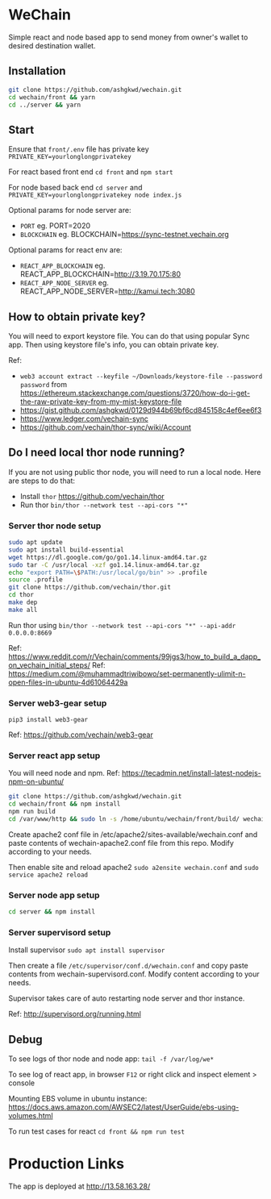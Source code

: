 # WeChain

Simple react and node based app to send money from owner's wallet to desired destination wallet.

## Installation

```sh
git clone https://github.com/ashgkwd/wechain.git
cd wechain/front && yarn
cd ../server && yarn
```

## Start

Ensure that `front/.env` file has private key `PRIVATE_KEY=yourlonglongprivatekey`

For react based front end `cd front` and `npm start`

For node based back end `cd server` and
`PRIVATE_KEY=yourlonglongprivatekey node index.js`

Optional params for node server are:

- `PORT` eg. PORT=2020
- `BLOCKCHAIN` eg. BLOCKCHAIN=https://sync-testnet.vechain.org

Optional params for react env are:

- `REACT_APP_BLOCKCHAIN` eg. REACT_APP_BLOCKCHAIN=http://3.19.70.175:80
- `REACT_APP_NODE_SERVER` eg. REACT_APP_NODE_SERVER=http://kamui.tech:3080

## How to obtain private key?

You will need to export keystore file. You can do that using popular Sync app. Then using keystore file's info, you can obtain private key.

Ref:

- `web3 account extract --keyfile ~/Downloads/keystore-file --password password` from https://ethereum.stackexchange.com/questions/3720/how-do-i-get-the-raw-private-key-from-my-mist-keystore-file
- https://gist.github.com/ashgkwd/0129d944b69bf6cd845158c4ef6ee6f3
- https://www.ledger.com/vechain-sync
- https://github.com/vechain/thor-sync/wiki/Account

## Do I need local thor node running?

If you are not using public thor node, you will need to run a local node. Here are steps to do that:

- Install `thor` https://github.com/vechain/thor
- Run thor `bin/thor --network test --api-cors "*"`

### Server thor node setup

```sh
sudo apt update
sudo apt install build-essential
wget https://dl.google.com/go/go1.14.linux-amd64.tar.gz
sudo tar -C /usr/local -xzf go1.14.linux-amd64.tar.gz
echo "export PATH=\$PATH:/usr/local/go/bin" >> .profile
source .profile
git clone https://github.com/vechain/thor.git
cd thor
make dep
make all
```

Run thor using `bin/thor --network test --api-cors "*" --api-addr 0.0.0.0:8669`

Ref: https://www.reddit.com/r/Vechain/comments/99jgs3/how_to_build_a_dapp_on_vechain_initial_steps/
Ref: https://medium.com/@muhammadtriwibowo/set-permanently-ulimit-n-open-files-in-ubuntu-4d61064429a

### Server web3-gear setup

`pip3 install web3-gear`

Ref: https://github.com/vechain/web3-gear

### Server react app setup

You will need node and npm. Ref: https://tecadmin.net/install-latest-nodejs-npm-on-ubuntu/

```sh
git clone https://github.com/ashgkwd/wechain.git
cd wechain/front && npm install
npm run build
cd /var/www/http && sudo ln -s /home/ubuntu/wechain/front/build/ wechain
```

Create apache2 conf file in /etc/apache2/sites-available/wechain.conf and paste contents of wechain-apache2.conf file from this repo. Modify according to your needs.

Then enable site and reload apache2 `sudo a2ensite wechain.conf` and `sudo service apache2 reload`

### Server node app setup

```sh
cd server && npm install
```

### Server supervisord setup

Install supervisor `sudo apt install supervisor`

Then create a file `/etc/supervisor/conf.d/wechain.conf` and copy paste contents from wechain-supervisord.conf. Modify content according to your needs.

Supervisor takes care of auto restarting node server and thor instance.

Ref: http://supervisord.org/running.html

## Debug

To see logs of thor node and node app:
`tail -f /var/log/we*`

To see log of react app, in browser `F12` or right click and inspect element > console

Mounting EBS volume in ubuntu instance: https://docs.aws.amazon.com/AWSEC2/latest/UserGuide/ebs-using-volumes.html

To run test cases for react `cd front && npm run test`

# Production Links

The app is deployed at http://13.58.163.28/
